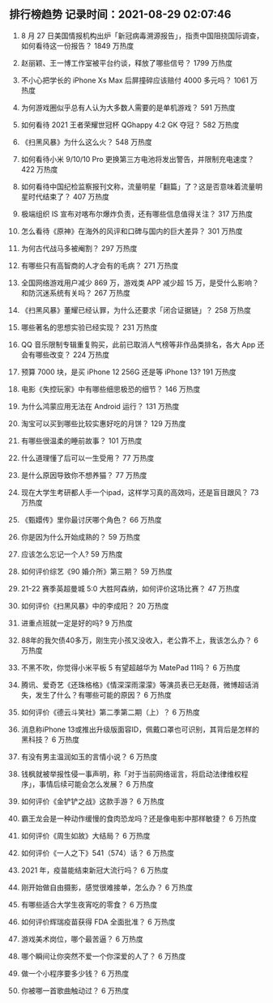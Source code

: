 
## 排行榜趋势 记录时间：2021-08-29 02:07:46
  
  1. 8 月 27 日美国情报机构出炉「新冠病毒溯源报告」，指责中国阻挠国际调查，如何看待这一份报告？ 1849 万热度
    
  2. 赵丽颖、王一博工作室被平台约谈，释放了哪些信号？ 1799 万热度
    
  3. 不小心把学长的 iPhone Xs Max 后屏撞碎应该赔付 4000 多元吗？ 1061 万热度
    
  4. 为何游戏圈似乎总有人认为大多数人需要的是单机游戏？ 591 万热度
    
  5. 如何看待 2021 王者荣耀世冠杯 QGhappy 4:2 GK 夺冠？ 582 万热度
    
  6. 《扫黑风暴》为什么这么火？ 548 万热度
    
  7. 如何看待小米 9/10/10 Pro 更换第三方电池将发出警告，并限制充电速度？ 422 万热度
    
  8. 如何看待中国纪检监察报刊文称，流量明星「翻篇」了？这是否意味着流量明星时代结束了？ 407 万热度
    
  9. 极端组织 IS 宣布对喀布尔爆炸负责，还有哪些信息值得关注？ 317 万热度
    
  10. 怎么看待《原神》在海外的风评和口碑与国内的巨大差异？ 301 万热度
    
  11. 为何古代战马多被阉割？ 297 万热度
    
  12. 有哪些只有高智商的人才会有的毛病？ 271 万热度
    
  13. 全国网络游戏用户减少 869 万，游戏类 APP 减少超 15 万，是受什么影响？和防沉迷系统有关吗？ 267 万热度
    
  14. 《扫黑风暴》董耀已经认罪，为什么还要求「闭合证据链」？ 258 万热度
    
  15. 哪些著名的思想实验已经实现？ 231 万热度
    
  16. QQ 音乐限制专辑重复购买，此前已取消人气榜等非作品类排名，各大 App 还会有哪些改变？ 224 万热度
    
  17. 预算 7000 块，是买 iPhone 12  256G 还是等 iPhone 13? 191 万热度
    
  18. 电影《失控玩家》中有哪些细思极恐的细节？ 146 万热度
    
  19. 为什么鸿蒙应用无法在 Android 运行？ 131 万热度
    
  20. 淘宝可以买到哪些比较实惠好吃的月饼？ 129 万热度
    
  21. 有哪些很温柔的睡前故事？ 101 万热度
    
  22. 什么道理懂了后可以一生受用？ 77 万热度
    
  23. 是什么原因导致你不想养猫？ 77 万热度
    
  24. 现在大学生考研都人手一个ipad，这样学习真的高效吗，还是盲目跟风？ 73 万热度
    
  25. 《甄嬛传》里你最讨厌哪个角色？ 66 万热度
    
  26. 你是因为什么开始成熟的？ 59 万热度
    
  27. 应该怎么忘记一个人? 59 万热度
    
  28. 如何评价综艺《90 婚介所》第三期？ 59 万热度
    
  29. 21-22 赛季英超曼城 5:0 大胜阿森纳，如何评价这场比赛？ 47 万热度
    
  30. 如何评价《扫黑风暴》中的李成阳？ 20 万热度
    
  31. 进重点班就一定是好的吗? 9 万热度
    
  32. 88年的我欠债40多万，刚生完小孩又没收入，老公靠不上，我该怎么办？ 6 万热度
    
  33. 不黑不吹，你觉得小米平板 5 有望超越华为 MatePad 11吗？ 6 万热度
    
  34. 腾讯、爱奇艺《还珠格格》《情深深雨濛濛》等演员表已无赵薇，微博超话消失，发生了什么？有哪些可能的原因？ 6 万热度
    
  35. 如何评价《德云斗笑社》第二季第二期（上）？ 6 万热度
    
  36. 消息称iPhone 13或推出升级版面容ID，佩戴口罩也可识别，其背后是怎样的黑科技？ 6 万热度
    
  37. 有没有男主温润如玉的言情小说？ 6 万热度
    
  38. 钱枫就被举报性侵一事声明，称「对于当前网络谣言，将启动法律维权程序」，事情后续可能会怎么发展？ 6 万热度
    
  39. 如何评价《金铲铲之战》这款手游？ 6 万热度
    
  40. 霸王龙会是一种动作缓慢的食肉恐龙吗？还是像电影中那样敏捷？ 6 万热度
    
  41. 如何评价《周生如故》大结局？ 6 万热度
    
  42. 如何评价《一人之下》541（574）话？ 6 万热度
    
  43. 2021 年，疫苗能结束新冠大流行吗？ 6 万热度
    
  44. 刚开始做自由摄影，感觉很难接单，怎么办？ 6 万热度
    
  45. 有哪些适合大学生夜宵吃的零食？ 6 万热度
    
  46. 如何评价辉瑞疫苗获得 FDA 全面批准？ 6 万热度
    
  47. 游戏美术岗位，哪个最苦逼？ 6 万热度
    
  48. 哪个瞬间让你突然不爱一个你深爱的人了？ 6 万热度
    
  49. 做一个小程序要多少钱？ 6 万热度
    
  50. 你被哪一首歌曲触动过？ 6 万热度
    